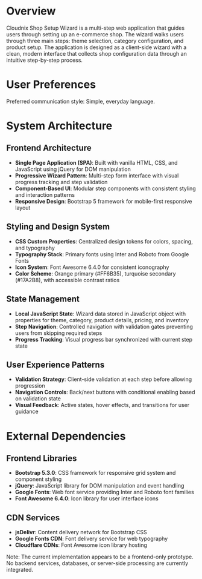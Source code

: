# Overview

Cloudnix Shop Setup Wizard is a multi-step web application that guides users through setting up an e-commerce shop. The wizard walks users through three main steps: theme selection, category configuration, and product setup. The application is designed as a client-side wizard with a clean, modern interface that collects shop configuration data through an intuitive step-by-step process.

# User Preferences

Preferred communication style: Simple, everyday language.

# System Architecture

## Frontend Architecture
- **Single Page Application (SPA)**: Built with vanilla HTML, CSS, and JavaScript using jQuery for DOM manipulation
- **Progressive Wizard Pattern**: Multi-step form interface with visual progress tracking and step validation
- **Component-Based UI**: Modular step components with consistent styling and interaction patterns
- **Responsive Design**: Bootstrap 5 framework for mobile-first responsive layout

## Styling and Design System
- **CSS Custom Properties**: Centralized design tokens for colors, spacing, and typography
- **Typography Stack**: Primary fonts using Inter and Roboto from Google Fonts
- **Icon System**: Font Awesome 6.4.0 for consistent iconography
- **Color Scheme**: Orange primary (#FF6B35), turquoise secondary (#17A2B8), with accessible contrast ratios

## State Management
- **Local JavaScript State**: Wizard data stored in JavaScript object with properties for theme, category, product details, pricing, and inventory
- **Step Navigation**: Controlled navigation with validation gates preventing users from skipping required steps
- **Progress Tracking**: Visual progress bar synchronized with current step state

## User Experience Patterns
- **Validation Strategy**: Client-side validation at each step before allowing progression
- **Navigation Controls**: Back/next buttons with conditional enabling based on validation state
- **Visual Feedback**: Active states, hover effects, and transitions for user guidance

# External Dependencies

## Frontend Libraries
- **Bootstrap 5.3.0**: CSS framework for responsive grid system and component styling
- **jQuery**: JavaScript library for DOM manipulation and event handling
- **Google Fonts**: Web font service providing Inter and Roboto font families
- **Font Awesome 6.4.0**: Icon library for user interface icons

## CDN Services
- **jsDelivr**: Content delivery network for Bootstrap CSS
- **Google Fonts CDN**: Font delivery service for web typography
- **Cloudflare CDNs**: Font Awesome icon library hosting

Note: The current implementation appears to be a frontend-only prototype. No backend services, databases, or server-side processing are currently integrated.